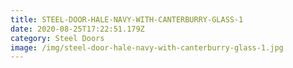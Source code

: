 ```yaml
---
title: STEEL-DOOR-HALE-NAVY-WITH-CANTERBURRY-GLASS-1
date: 2020-08-25T17:22:51.179Z
category: Steel Doors
image: /img/steel-door-hale-navy-with-canterburry-glass-1.jpg
---
```


